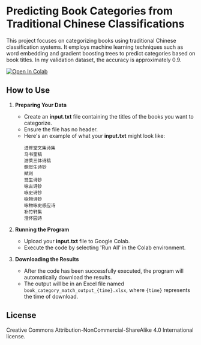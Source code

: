 
# Predicting Book Categories from Traditional Chinese Classifications

This project focuses on categorizing books using traditional Chinese classification systems. It employs machine learning techniques such as word embedding and gradient boosting trees to predict categories based on book titles. In my validation dataset, the accuracy is approximately 0.9.

[![Open In Colab](https://colab.research.google.com/assets/colab-badge.svg)](https://colab.research.google.com/drive/134YHNsURB2FlYXftUM8RtyFHWSe-07oX?usp=sharing)



## How to Use

1. **Preparing Your Data**
   - Create an **input.txt** file containing the titles of the books you want to categorize. 
   - Ensure the file has no header. 
   - Here's an example of what your **input.txt** might look like:
     ```
     进修堂文集诗集
     马书奎稿
     游莱三体诗稿
     鲍觉生诗钞
     赋则
     觉生诗钞
     咏古诗钞
     咏史诗钞
     咏物诗钞
     咏物咏史感应诗
     补竹轩集
     澄怀园诗
     ```

2. **Running the Program**
   - Upload your **input.txt** file to Google Colab.
   - Execute the code by selecting 'Run All' in the Colab environment.

3. **Downloading the Results**
   - After the code has been successfully executed, the program will automatically download the results.
   - The output will be in an Excel file named `book_category_match_output_{time}.xlsx`, where `{time}` represents the time of download.



## License

Creative Commons Attribution-NonCommercial-ShareAlike 4.0 International license.
